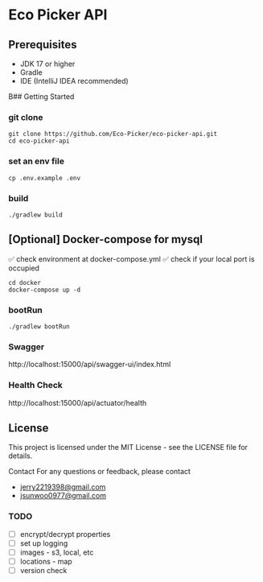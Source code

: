 # Eco Picker API

## Prerequisites

- JDK 17 or higher
- Gradle
- IDE (IntelliJ IDEA recommended)

B## Getting Started

### git clone

```shell
git clone https://github.com/Eco-Picker/eco-picker-api.git
cd eco-picker-api
```

### set an env file

```shell
cp .env.example .env
```

### build

```shell
./gradlew build 
```

## [Optional] Docker-compose for mysql

✅ check environment at docker-compose.yml
✅ check if your local port is occupied

```shell
cd docker
docker-compose up -d 
```

### bootRun

```shell
./gradlew bootRun
```

### Swagger

http://localhost:15000/api/swagger-ui/index.html
### Health Check 
http://localhost:15000/api/actuator/health

## License

This project is licensed under the MIT License - see the LICENSE file for details.

Contact
For any questions or feedback, please contact

- [jerry2219398\@gmail.com](mailto:jerry2219398@gmail.com?subject=ecopicker)
- [jsunwoo0977\@gmail.com](mailto:jsunwoo0977@gmail.com?subject=ecopicker)

### TODO

- [ ] encrypt/decrypt properties
- [ ] set up logging
- [ ] images - s3, local, etc
- [ ] locations - map
- [ ] version check 
